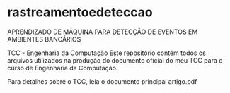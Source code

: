 # rastreamentoedeteccao
APRENDIZADO DE MÁQUINA PARA DETECÇÃO DE EVENTOS EM AMBIENTES BANCÁRIOS 

TCC - Engenharia da Computação
Este repositório contém todos os arquivos utilizados na produção do documento oficial do meu TCC para o curso de Engenharia da Computação.

Para detalhes sobre o TCC, leia o documento principal artigo.pdf
